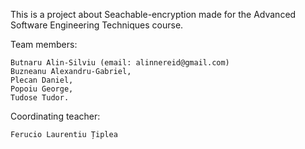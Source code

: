 This is a project about Seachable-encryption made for the Advanced Software Engineering Techniques course.

Team members:

    Butnaru Alin-Silviu (email: alinnereid@gmail.com)
    Buzneanu Alexandru-Gabriel,
    Plecan Daniel,
    Popoiu George,
    Tudose Tudor.

Coordinating teacher:

    Ferucio Laurentiu Țiplea
